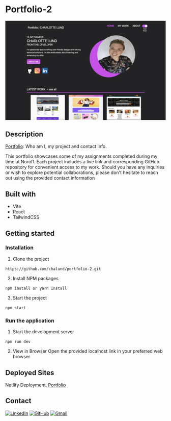 # Portfolio-2

![Screenshot](./src/assets/images/screenshot.jpg)

## Description

[Portfolio](https://portfolio-2-charlottelund.netlify.app/): Who am I, my project and contact info.

This portfolio showcases some of my assignments completed during my time at Noroff. Each project includes a live link and corresponding GitHub repository for convenient access to my work. Should you have any inquiries or wish to explore potential collaborations, please don't hesitate to reach out using the provided contact information


## Built with
- Vite
- React
- TailwindCSS

## Getting started

### Installation

1. Clone the project

```
https://github.com/chalund/portfolio-2.git
```

2. Install NPM packages

```
npm install or yarn install
```

3. Start the project

```
npm start
```

### Run the application

1. Start the development server

```
npm run dev
```

2. View in Browser
   Open the provided localhost link in your preferred web browser

## Deployed Sites

Netlify Deployment, [Portfolio](https://portfolio-2-charlottelund.netlify.app/)

## Contact

[![LinkedIn](https://img.shields.io/badge/LinkedIn-0077B5?style=for-the-badge&logo=linkedin&logoColor=white)](https://pe.linkedin.com/in/charlotte-lund-48419b249/)
[![GitHub](https://img.shields.io/badge/GitHub-100000?style=for-the-badge&logo=github&logoColor=white)](https://github.com/chalund)
[![Gmail](https://img.shields.io/badge/Gmail-D14836?style=for-the-badge&logo=gmail&logoColor=white)](mailto:chalund@gmail.com)
